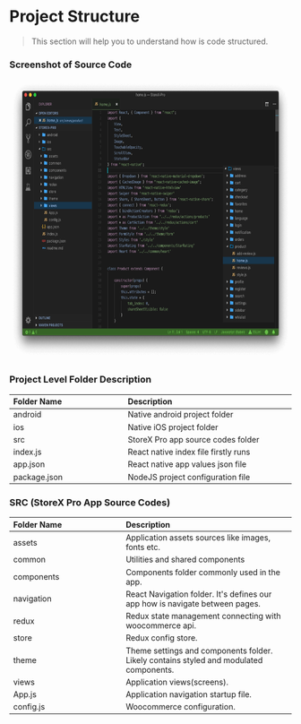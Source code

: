 # Project Structure

> This section will help you to understand how is code structured.

### Screenshot of Source Code

<img src="https://github.com/kayaui/Storex-Pro-Docs/blob/master/img//code.png" width="100%" height="500">

### Project Level Folder Description

<table width="500">
    <thead>
        <tr>
            <th align="left">Folder Name</th>
            <th align="left">Description</th>
        </tr>
    </thead>
    <tbody width="500">
        <tr>
            <td width="250">android</td>
            <td width="400">Native android project folder</td>
        </tr>
        <tr>
            <td width="250">ios</td>
            <td width="400">Native iOS project folder</td>
        </tr>
        <tr>
            <td width="250">src</td>
            <td width="400">StoreX Pro app source codes folder</td>
        </tr>
        <tr>
            <td width="250">index.js</td>
            <td width="400">React native index file firstly runs</td>
        </tr>
        <tr>
            <td width="250">app.json</td>
            <td width="400">React native app values json file</td>
        </tr>
        <tr>
            <td width="250">package.json</td>
            <td width="400">NodeJS project configuration file</td>
        </tr> 
    </tbody>
</table>
 


### SRC (StoreX Pro App Source Codes)

<table width="500">
    <thead>
        <tr>
            <th align="left">Folder Name</th>
            <th align="left">Description</th>
        </tr>
    </thead>  
    <tbody width="500">
        <tr>
            <td width="250">assets</td>
            <td width="400">Application assets sources like images, fonts etc.</td>
        </tr>
        <tr>
            <td width="250">common</td>
            <td width="400">Utilities and shared components</td>
        </tr>
        <tr>
            <td width="250">components</td>
            <td width="400">Components folder commonly used in the app.</td>
        </tr>
        <tr>
            <td width="250">navigation</td>
            <td width="400">React Navigation folder. It's defines our app how is navigate between pages.</td>
        </tr>
        <tr>
            <td width="250">redux</td>
            <td width="400">Redux state management connecting with woocommerce api.</td>
        </tr>
        <tr>
            <td width="250">store</td>
            <td width="400">Redux config store.</td>
        </tr>
        <tr>
            <td width="250">theme</td>
            <td width="400">Theme settings and components folder. Likely contains styled and modulated components.</td>
        </tr>
        <tr>
            <td width="250">views</td>
            <td width="400">Application views(screens).</td>
        </tr>
        <tr>
            <td width="250">App.js</td>
            <td width="400">Application navigation startup file.</td>
        </tr> 
        <tr>
            <td width="250">config.js</td>
            <td width="400">Woocommerce configuration.</td>
        </tr> 
    </tbody>
</table>
